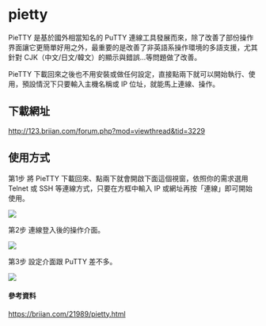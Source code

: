 # pietty

PieTTY 是基於國外相當知名的 PuTTY 連線工具發展而來，除了改善了部份操作界面讓它更簡單好用之外，最重要的是改善了非英語系操作環境的多語支援，尤其針對 CJK（中文/日文/韓文）的顯示與錯誤…等問題做了改善。

PieTTY 下載回來之後也不用安裝或做任何設定，直接點兩下就可以開始執行、使用，預設情況下只要輸入主機名稱或 IP 位址，就能馬上連線、操作。

## 下載網址

<http://123.briian.com/forum.php?mod=viewthread&tid=3229>

## 使用方式

第1步  將 PieTTY 下載回來、點兩下就會開啟下面這個視窗，依照你的需求選用 Telnet 或 SSH 等連線方式，只要在方框中輸入 IP 或網址再按「連線」即可開始使用。

![](PieTTY-001.png)

第2步  連線登入後的操作介面。

![](PieTTY-002.png)

第3步  設定介面跟 PuTTY 差不多。

![](PieTTY-003.png)


#### 參考資料

<https://briian.com/21989/pietty.html>
